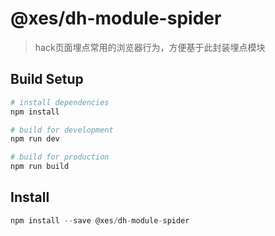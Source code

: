 # @xes/dh-module-spider

> hack页面埋点常用的浏览器行为，方便基于此封装埋点模块

## Build Setup

``` bash
# install dependencies
npm install

# build for development
npm run dev

# build for production
npm run build
```

## Install

```javascript
npm install --save @xes/dh-module-spider
```
